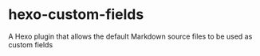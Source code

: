 # hexo-custom-fields
A Hexo plugin that allows the default Markdown source files to be used as custom fields
